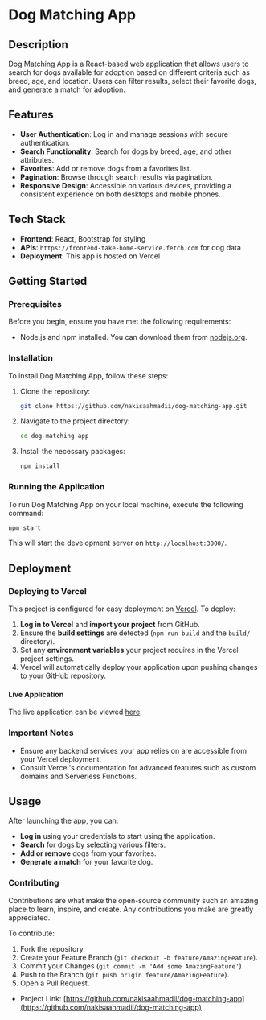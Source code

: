 # Dog Matching App

## Description
Dog Matching App is a React-based web application that allows users to search for dogs available for adoption based on different criteria such as breed, age, and location. Users can filter results, select their favorite dogs, and generate a match for adoption.

## Features
- **User Authentication**: Log in and manage sessions with secure authentication.
- **Search Functionality**: Search for dogs by breed, age, and other attributes.
- **Favorites**: Add or remove dogs from a favorites list.
- **Pagination**: Browse through search results via pagination.
- **Responsive Design**: Accessible on various devices, providing a consistent experience on both desktops and mobile phones.

## Tech Stack
- **Frontend**: React, Bootstrap for styling
- **APIs**: `https://frontend-take-home-service.fetch.com` for dog data
- **Deployment**: This app is hosted on Vercel

## Getting Started

### Prerequisites
Before you begin, ensure you have met the following requirements:
- Node.js and npm installed. You can download them from [nodejs.org](https://nodejs.org/).

### Installation
To install Dog Matching App, follow these steps:

1. Clone the repository:
   ```bash
   git clone https://github.com/nakisaahmadii/dog-matching-app.git
   ```
2. Navigate to the project directory:
   ```bash
   cd dog-matching-app
   ```
3. Install the necessary packages:
   ```bash
   npm install
   ```

### Running the Application
To run Dog Matching App on your local machine, execute the following command:
```bash
npm start
```
This will start the development server on `http://localhost:3000/`.

## Deployment

### Deploying to Vercel

This project is configured for easy deployment on [Vercel](https://vercel.com). To deploy:

1. **Log in to Vercel** and **import your project** from GitHub.
2. Ensure the **build settings** are detected (`npm run build` and the `build/` directory).
3. Set any **environment variables** your project requires in the Vercel project settings.
4. Vercel will automatically deploy your application upon pushing changes to your GitHub repository.

#### Live Application

The live application can be viewed [here](https://dog-adoption-app-sigma.vercel.app/).

### Important Notes

- Ensure any backend services your app relies on are accessible from your Vercel deployment.
- Consult Vercel's documentation for advanced features such as custom domains and Serverless Functions.

## Usage
After launching the app, you can:
- **Log in** using your credentials to start using the application.
- **Search** for dogs by selecting various filters.
- **Add or remove** dogs from your favorites.
- **Generate a match** for your favorite dog.


### Contributing
Contributions are what make the open-source community such an amazing place to learn, inspire, and create. Any contributions you make are greatly appreciated.

To contribute:
1. Fork the repository.
2. Create your Feature Branch (`git checkout -b feature/AmazingFeature`).
3. Commit your Changes (`git commit -m 'Add some AmazingFeature'`).
4. Push to the Branch (`git push origin feature/AmazingFeature`).
5. Open a Pull Request.



- Project Link: [https://github.com/nakisaahmadii/dog-matching-app](https://github.com/nakisaahmadii/dog-matching-app)